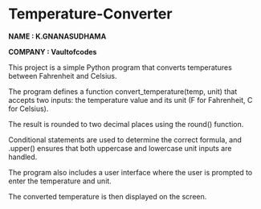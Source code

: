 # Temperature-Converter

**NAME : K.GNANASUDHAMA**

**COMPANY : Vaultofcodes**

This project is a simple Python program that converts temperatures between Fahrenheit and Celsius.

The program defines a function convert_temperature(temp, unit) that accepts two inputs: the temperature value and its unit (F for Fahrenheit, C for Celsius).

The result is rounded to two decimal places using the round() function. 

Conditional statements are used to determine the correct formula, and .upper() ensures that both uppercase and lowercase unit inputs are handled.

The program also includes a user interface where the user is prompted to enter the temperature and unit.

The converted temperature is then displayed on the screen.
